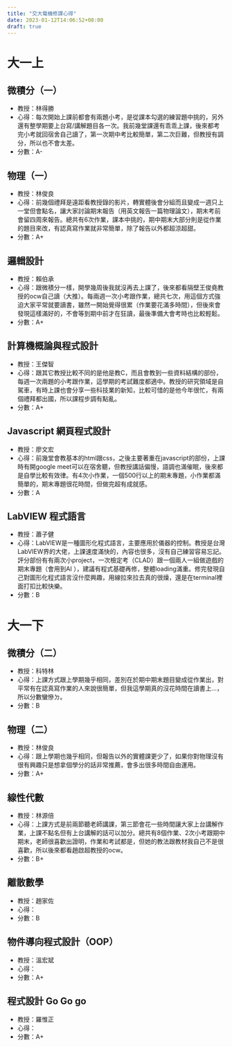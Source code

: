 ```yaml
---
title: "交大電機修課心得"
date: 2023-01-12T14:06:52+08:00
draft: true
---
```


# 大一上

## 微積分（一）
- 教授：林得勝
- 心得：每次開始上課前都會有兩題小考，是從課本勾選的練習題中挑的，另外還有整學期要上台寫/講解題目各一次。我前幾堂課還有乖乖上課，後來都考完小考就回宿舍自己讀了，第一次期中考比較簡單，第二次巨難，但教授有調分，所以也不會太差。
- 分數：A-

## 物理（一）
- 教授：林俊良
- 心得：前幾個禮拜是遠距看教授錄的影片，轉實體後會分組而且變成一週只上一堂但會點名，讓大家討論期末報告（用英文報告一篇物理論文），期末考前會留四周來報告。總共有6次作業，課本中挑的，期中期末大部分則是從作業的題目來改，有認真寫作業就非常簡單，除了報告以外都超涼超甜。
- 分數：A+

## 邏輯設計
- 教授：賴伯承
- 心得：跟微積分一樣，開學幾周後我就沒再去上課了，後來都看隔壁王俊堯教授的ocw自己讀（大推）。每兩週一次小考跟作業，總共七次，用這個方式強迫大家平常就要讀書，雖然一開始覺得很累（作業要花滿多時間），但後來會發現這樣滿好的，不會等到期中前才在狂讀，最後準備大會考時也比較輕鬆。
- 分數：A+

## 計算機概論與程式設計
- 教授：王傑智
- 心得：跟其它教授比較不同的是他是教C，而且會教到一些資料結構的部份，每週一次兩題的小考跟作業，這學期的考試難度都適中。教授的研究領域是自駕車，有時上課也會分享一些科技業的新知，比較可惜的是他今年很忙，有兩個禮拜都出國，所以課程步調有點亂。
- 分數：A+

## Javascript 網頁程式設計
- 教授：廖文宏
- 心得：前幾堂會教基本的html跟css，之後主要著重在javascript的部份，上課時有開google meet可以在宿舍聽，但教授講話偏慢，語調也滿催眠，後來都是自學比較有效律。有4次小作業，一個500行以上的期末專題，小作業都滿簡單的，期末專題很花時間，但做完超有成就感。
- 分數：A

## LabVIEW 程式語言
- 教授：蕭子健
- 心得：LabVIEW是一種圖形化程式語言，主要應用於儀器的控制。教授是台灣LabVIEW界的大佬，上課速度滿快的，內容也很多，沒有自己練習容易忘記。評分部份有有兩次小project，一次檢定考（CLAD）跟一個兩人一組做遊戲的期末專題（會用到AI ），建議有程式基礎再修，整體loading滿重。修完發現自己對圖形化程式語言沒什麼興趣，用線拉來拉去真的很燥，還是在terminal裡面打扣比較快樂。
- 分數：B

# 大一下

## 微積分（二）
- 教授：科特林
- 心得：上課方式跟上學期幾乎相同，差別在於期中期末題目變成從作業出，對平常有在認真寫作業的人來說很簡單，但我這學期真的沒花時間在讀書上...，所以分數蠻慘ㄉ。
- 分數：B

## 物理（二）
- 教授：林俊良
- 心得：跟上學期也幾乎相同，但報告以外的實體課更少了，如果你對物理沒有很有興趣只是想拿個學分的話非常推薦，會多出很多時間自由運用。
- 分數：A+

## 線性代數
- 教授：林源倍
- 心得：上課方式是前兩節聽老師講課，第三節會花一些時間讓大家上台講解作業，上課不點名但有上台講解的話可以加分。總共有8個作業、2次小考跟期中期末，老師很喜歡出證明，作業和考試都是，但她的教法跟教材我自己不是很喜歡，所以後來都看趙啟超教授的ocw。
- 分數：B+

## 離散數學
- 教授：趙家佐
- 心得：
- 分數：B

## 物件導向程式設計（OOP）
- 教授：溫宏斌
- 心得：
- 分數：A+

## 程式設計 Go Go go
- 教授：羅惟正
- 心得：
- 分數：A+
